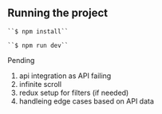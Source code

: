 ## Running the project

    ``$ npm install``

    ``$ npm run dev``

Pending

1. api integration as API failing
2. infinite scroll
3. redux setup for filters (if needed)
4. handleing edge cases based on API data
